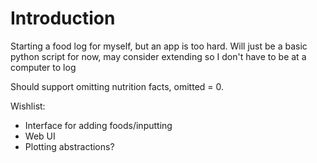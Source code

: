 # Introduction

Starting a food log for myself, but an app is too hard. Will just be a basic
python script for now, may consider extending so I don't have to be at a
computer to log

Should support omitting nutrition facts, omitted = 0.

Wishlist:
- Interface for adding foods/inputting
- Web UI
- Plotting abstractions?
